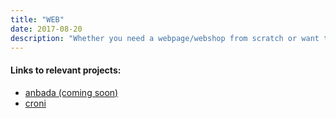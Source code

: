 ```yaml
---
title: "WEB"
date: 2017-08-20
description: "Whether you need a webpage/webshop from scratch or want to update your current setup. Boddenberg.it happily assists you when searching the right infrastructure, web hoster, back end and template for your page or webshop. We have dealt with Wordpress, Shopware, Joomla, Hugo and similar back ends. Furthermore, security is not only about SEO for us. We are keeping track that our customers HTTPS configuration get a Qualys SSL Labs security score of A+."
---
```

<h4>Links to relevant projects:</h4>
<ul>
  <li>
    <a href="/projects/anbada/">anbada (coming soon)</a>
  </li>
  <li>
    <a href="/projects/croni/">croni</a>
  </li>
</ul>
